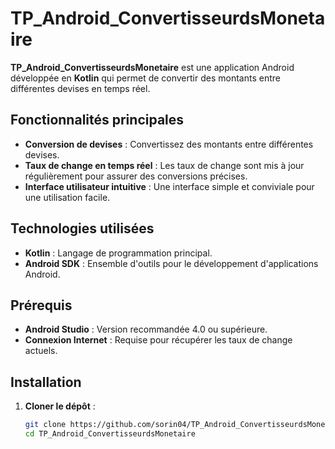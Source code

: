 # TP_Android_ConvertisseurdsMonetaire

**TP_Android_ConvertisseurdsMonetaire** est une application Android développée en **Kotlin** qui permet de convertir des montants entre différentes devises en temps réel.

## Fonctionnalités principales

- **Conversion de devises** : Convertissez des montants entre différentes devises.
- **Taux de change en temps réel** : Les taux de change sont mis à jour régulièrement pour assurer des conversions précises.
- **Interface utilisateur intuitive** : Une interface simple et conviviale pour une utilisation facile.

## Technologies utilisées

- **Kotlin** : Langage de programmation principal.
- **Android SDK** : Ensemble d'outils pour le développement d'applications Android.


## Prérequis

- **Android Studio** : Version recommandée 4.0 ou supérieure.
- **Connexion Internet** : Requise pour récupérer les taux de change actuels.

## Installation

1. **Cloner le dépôt** :

   ```bash
   git clone https://github.com/sorin04/TP_Android_ConvertisseurdsMonetaire.git
   cd TP_Android_ConvertisseurdsMonetaire

